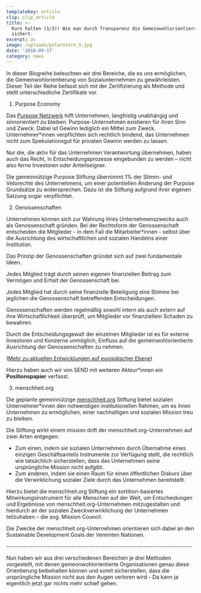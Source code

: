 ```yaml
---
templateKey: article
clip: clip_article
title: >-
  Kurs halten (1/3)! Wie man durch Transparenz die Gemeinwohlorientierung
  sichert.
excerpt: as
image: /uploads/polarstern_5.jpg
date: '2018-09-17'
category: news
---
```

In dieser Blogreihe beleuchten wir drei Bereiche, die es uns ermöglichen, die Gemeinwohlorientierung von Sozialunternehmen zu gewährleisten. Dieser Teil der Reihe befasst sich mit der Zertifizierung als Methode und stellt unterschiedliche Zertifikate vor.

1. Purpose Economy

Das [Purpose Netzwerk](http://purpose-economy.org/) hilft Unternehmen, langfristig unabhängig und sinnorientiert zu bleiben. Purpose-Unternehmen existieren für ihren Sinn und Zweck. Dabei ist Gewinn lediglich ein Mittel zum Zweck. Unternehmer*innen verpflichten sich rechtlich bindend, das Unternehmen nicht zum Spekulationsgut für privaten Gewinn werden zu lassen.

Nur die, die aktiv für das Unternehmen Verantwortung übernehmen, haben auch das Recht, in Entscheidungsprozesse eingebunden zu werden – nicht also ferne Investoren oder Anteilseigner.

Die gemeinnützige Purpose Stiftung übernimmt 1% der Stimm- und Vetorechte des Unternehmens, um einer potentiellen Änderung der Purpose Grundsätze zu widersprechen. Dazu ist die Stiftung aufgrund ihrer eigenen Satzung sogar verpflichtet.

2. Genossenschaften

Unternehmen können sich zur Wahrung ihres Unternehmenszwecks auch als Genossenschaft gründen.
Bei der Rechtsform der Genossenschaft entscheiden die Mitglieder - in dem Fall die Mitarbeiter*innen -  selbst über die Ausrichtung des wirtschaftlichen und sozialen Handelns einer Institution.

Das Prinzip der Genossenschaften gründet sich auf zwei fundamentale Ideen.

Jedes Mitglied trägt durch seinen eigenen finanziellen Beitrag zum Vermögen und Erhalt der Genossenschaft bei.

Jedes Mitglied hat durch seine finanzielle Beteiligung eine Stimme bei jeglichen die Genossenschaft betreffenden Entscheidungen.

Genossenschaften werden regelmäßig sowohl intern als auch extern auf ihre Wirtschaftlichkeit überprüft, um Mitglieder vor finanziellem Schaden zu bewahren.

Durch die Entscheidungsgewalt der einzelnen Mitglieder ist es für externe Investoren und Konzerne unmöglich, Einfluss auf die gemeinwohlorientierte Ausrichtung der Genossenschaften zu nehmen.

([Mehr zu aktuellen Entwicklungen auf europäischer Ebene](https://coopseurope.coop/sites/default/files/Cooperative%20Vision%20for%20Collaborative%20economy_CoopsEurope.pdf))

Hierzu haben auch wir von SEND mit weiteren Akteur*innen ein **Positionspapier** verfasst.

3. menschheit.org

Die geplante gemeinnützige [menschheit.org](http://menschheit.org/) Stiftung bietet sozialen Unternehmer*innen den notwendigen institutionellen Rahmen, um es ihren Unternehmen zu ermöglichen, einer nachhaltigen und sozialen Mission treu zu bleiben.

Die Stiftung wirkt einem mission drift der menschheit.org-Unternehmen auf zwei Arten entgegen:

* Zum einen, indem sie sozialen Unternehmen durch Übernahme eines einzigen Geschäftsanteils Instrumente zur Verfügung stellt, die rechtlich wie tatsächlich sicherstellen, dass das Unternehmen seine ursprüngliche Mission nicht aufgibt.
* Zum anderen, indem sie einen Raum für einen öffentlichen Diskurs über die Verwirklichung sozialer Ziele durch das Unternehmen bereitstellt.

Hierzu bietet die menschheit.org Stiftung ein sortition-basiertes Mitwirkungsinstrument für alle Menschen auf der Welt, um Entscheidungen und Ergebnisse von menschheit.org-Unternehmen mitzugestalten und hierdurch an der sozialen Zweckverwirklichung der Unternehmen teilzuhaben – die sog. Mission Council.

Die Zwecke der menschheit.org-Unternehmen orientieren sich dabei an den Sustainable Development Goals der Vereinten Nationen.

\-----------------------------------------------------------------------------

Nun haben wir aus drei verschiedenen Bereichen je drei Methoden vorgestellt, mit denen gemeonwohlorientierte Organisationen genau diese Orientierung beibehalten können und somit sicherstellen, dass die ursprüngliche Mission nicht aus den Augen verloren wird - Da kann ja eigentlich jetzt gar nichts mehr schief gehen.
